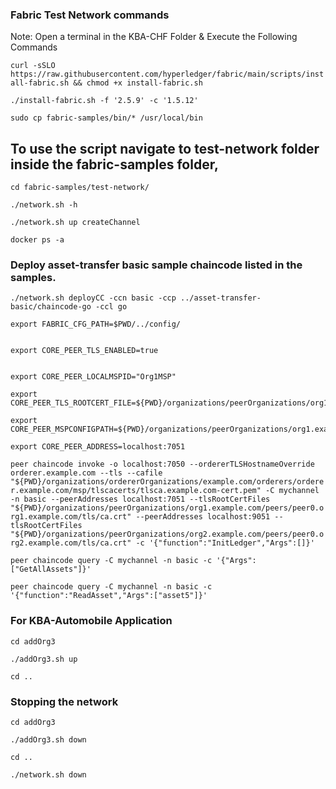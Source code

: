 ### Fabric Test Network commands 

Note: Open a terminal in the KBA-CHF Folder & Execute the Following Commands

`curl -sSLO https://raw.githubusercontent.com/hyperledger/fabric/main/scripts/install-fabric.sh && chmod +x install-fabric.sh`

`./install-fabric.sh -f '2.5.9' -c '1.5.12'`

`sudo cp fabric-samples/bin/* /usr/local/bin`

## To use the script navigate to test-network folder inside the fabric-samples folder,

`cd fabric-samples/test-network/`

`./network.sh -h`

`./network.sh up createChannel`

`docker ps -a`

### Deploy asset-transfer basic sample chaincode listed in the samples.

`./network.sh deployCC -ccn basic -ccp ../asset-transfer-basic/chaincode-go -ccl go`

```
export FABRIC_CFG_PATH=$PWD/../config/


export CORE_PEER_TLS_ENABLED=true


export CORE_PEER_LOCALMSPID="Org1MSP"

export CORE_PEER_TLS_ROOTCERT_FILE=${PWD}/organizations/peerOrganizations/org1.example.com/peers/peer0.org1.example.com/tls/ca.crt

export CORE_PEER_MSPCONFIGPATH=${PWD}/organizations/peerOrganizations/org1.example.com/users/Admin@org1.example.com/msp

export CORE_PEER_ADDRESS=localhost:7051

```

`peer chaincode invoke -o localhost:7050 --ordererTLSHostnameOverride orderer.example.com --tls --cafile "${PWD}/organizations/ordererOrganizations/example.com/orderers/orderer.example.com/msp/tlscacerts/tlsca.example.com-cert.pem" -C mychannel -n basic --peerAddresses localhost:7051 --tlsRootCertFiles "${PWD}/organizations/peerOrganizations/org1.example.com/peers/peer0.org1.example.com/tls/ca.crt" --peerAddresses localhost:9051 --tlsRootCertFiles "${PWD}/organizations/peerOrganizations/org2.example.com/peers/peer0.org2.example.com/tls/ca.crt" -c '{"function":"InitLedger","Args":[]}'`


`peer chaincode query -C mychannel -n basic -c '{"Args":["GetAllAssets"]}'`


`peer chaincode query -C mychannel -n basic -c '{"function":"ReadAsset","Args":["asset5"]}'`

### For KBA-Automobile Application

`cd addOrg3`

`./addOrg3.sh up`

`cd ..`


### Stopping the network

`cd addOrg3`

`./addOrg3.sh down`

`cd ..`

`./network.sh down`
















